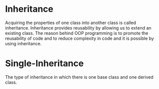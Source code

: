 # Inheritance
Acquiring the properties of one class into another class is called inheritance. Inheritance provides reusability by allowing us to extend an existing class.
The reason behind OOP programming is to promote the reusability of code and to reduce complexity in code and it is possible by using inheritance.

# Single-Inheritance
The type of inheritance in which there is one base class and one derived class.
